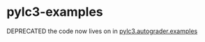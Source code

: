 # pylc3-examples

DEPRECATED the code now lives on in [pylc3.autograder.examples](https://github.com/complx-tools/pylc3.autograder.examples)
